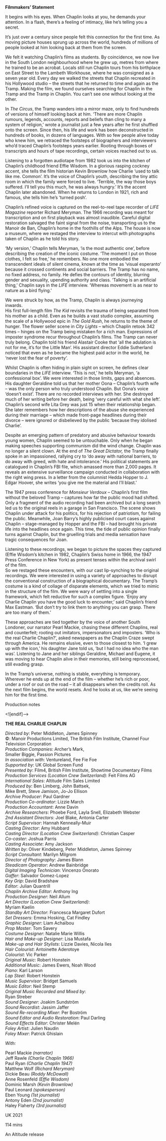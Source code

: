 

**Filmmakers’ Statement**

It begins with his eyes. When Chaplin looks at you, he demands your attention. In a flash, there’s a feeling of intimacy, like he’s telling you a secret.

It’s just over a century since people felt this connection for the first time. As moving picture houses sprung up across the world, hundreds of millions of people looked at him looking back at them from the screen.

We felt it watching Chaplin’s films as students. By coincidence, we now live in the South London neighbourhood where he grew up, metres from where he trained to be an acrobat. Locals still run Chaplin tours from his birthplace on East Street to the Lambeth Workhouse, where he was consigned as a seven year old. Every day we walked the streets that Chaplin recreated in his Hollywood studio – the streets that he returned to time and again as the Tramp. Making the film, we found ourselves searching for Chaplin in the Tramp and the Tramp in Chaplin. You can’t see one without looking at the other.

In _The Circus_, the Tramp wanders into a mirror maze, only to find hundreds of versions of himself looking back at him. ‘There are more Chaplin rumours, legends, accounts, reports and beliefs than cling to many a system of religion,’ wrote a journalist just a few years after he first shuffled onto the screen. Since then, his life and work has been deconstructed in hundreds of books, in dozens of languages. With so few people alive today who knew him, we retraced the footsteps of biographers and interviewers who’d traced Chaplin’s footsteps years earlier. Rooting through boxes of transcripts and hours of tape recordings, certain voices reached out to us.

Listening to a forgotten audiotape from 1982 took us into the kitchen of Chaplin’s childhood friend Effie Wisdom. In a glorious rasping cockney accent, she tells the film historian Kevin Brownlow how Charlie ‘used to talk like me. Common’. It’s the voice of Chaplin’s youth, describing the tiny attic room in which the family were forced to live. ‘Terrible, the way those boys suffered. I’ll tell you this much, he was always hungry.’ It’s the accent Chaplin later abandoned. When he returns to London in 1921, rich and famous, she tells him he’s ‘turned posh’.

Chaplin’s refined voice is captured on the reel-to-reel tape recorder of _LIFE Magazine_ reporter Richard Meryman. The 1966 recording was meant for transcription and on first playback was almost inaudible. Careful digital restoration salvaged the faint signal from the noise, transporting us to the Manoir de Ban, Chaplin’s home in the foothills of the Alps. The house is now a museum, where we restaged the interview to intercut with photographs taken of Chaplin as he told  his story.

‘My version,’ Chaplin tells Meryman, ‘is the most authentic one’, before describing the creation of the iconic costume. ‘The moment I put on those clothes, I felt so free,’ he remembers. No one more embodied the transcendent ideals of silent cinema, known at the time as ‘visual esperanto’ because it crossed continents and social barriers. The Tramp has no name, no fixed address, no family. He defies the contours of identity, blurring gender and sexuality, upending authority and class. ‘Talking is an artificial thing,’ Chaplin says in the _LIFE_ interview. ‘Whereas movement is as near to nature as a bird flying.’

We were struck by how, as the Tramp, Chaplin is always journeying inwards.  
His first full-length film _The Kid_ revisits the trauma of being separated from his mother as a child. Even as he builds a vast studio complex, assuming the scale of a Hollywood epic in _The Gold Rush_, he returns to the theme of hunger. The flower seller scene in _City Lights_ – which Chaplin retook 342 times – hinges on the Tramp being mistaken for a rich man. Expressions of imposter syndrome recur throughout Chaplin’s films. The Tramp can never truly belong. Chaplin told his friend Alastair Cooke that ‘all the adulation is not for me, it’s for the Little Man’. His assistant director Eddie Sutherland noticed that even as he became the highest paid actor in the world, he ‘never lost the fear of poverty’.

Whilst Chaplin is often hiding in plain sight on screen, he defines clear boundaries in the _LIFE_ interview. ‘This is not,’ he tells Meryman, ‘a confessional box’. We were interested in those limits, gaps and absences. His daughter Geraldine told us that her mother Oona – Chaplin’s fourth wife – was the only person who truly understood Chaplin. But Oona’s voice ‘doesn’t exist’. There are no recorded interviews with her. She destroyed much of her writing before her death, being ‘very careful with what she left’. Chaplin’s second wife Lita Grey was just 15 when their relationship began. She later remembers how her descriptions of the abuse she experienced during their marriage – which made front-page headlines  during their divorce – were ignored or disbelieved by the public ‘because they idolised Charlie’.

Despite an emerging pattern of predatory and abusive behaviour towards young women, Chaplin seemed to be untouchable. Only when he began making speeches supporting communism did the wind change. Chaplin was no longer a silent clown. At the end of _The Great_ _Dictator,_ the Tramp finally spoke in an impassioned, rallying cry to ‘do away with national barriers, to do away with greed, with hate and intolerance.’ His political statements are catalogued in Chaplin’s FBI file, which amassed more than 2,000 pages. It reveals an extensive surveillance campaign conducted in collaboration with the right wing press. In a letter from the columnist Hedda Hopper to J. Edgar Hoover, she writes ‘you give me the material and I’ll blast.’

The 1947 press conference for _Monsieur Verdoux_ – Chaplin’s first film without the beloved Tramp – captures how far the public mood had shifted. Only a fragment of the audio recording had been archived but a long search led us to the original reels in a garage in San Francisco. The scene shows Chaplin under attack for his politics, for his rejection of patriotism, for failing the public. Meanwhile, Joan Barry’s highly publicised court cases against Chaplin – stage-managed by Hopper and the FBI – had brought his private life into the headlines once again. This time, the tide of public opinion finally turns against Chaplin, but the gruelling trials and media sensation have tragic consequences for Joan.

Listening to these recordings, we began to picture the spaces they captured (Effie Wisdom’s kitchen in 1982, Chaplin’s Swiss home in 1966, the 1947 Press Conference in New York) as present tenses within the archival swirl of the film.  
So we restaged these encounters, with our cast lip-synching to the original recordings. We were interested in using a variety of approaches to disrupt the conventional construction of a biographical documentary. The Tramp’s costume is a kind of collage of disparate elements, which we tried to mimic in the structure of the film. We were wary of settling into a single framework, which felt reductive for such a complex figure. ‘Enjoy any Charlie Chaplin you have the good luck to encounter,’ said Chaplin’s friend Max Eastman. ‘But don’t try to link them to anything you can grasp. There are too many of them.’

These approaches are tied together by the voice of another South Londoner, our narrator Pearl Mackie, chasing these different Chaplins, real and counterfeit; rooting out imitators, impersonators and imposters. ‘Who is the real Charlie Chaplin?’, asked newspapers as the Chaplin Craze swept through America. He remains elusive, even to those closest to him. ‘I grew up with the icon,’ his daughter Jane told us, ‘but I had no idea who the man was’. Listening to Jane and her siblings Geraldine, Michael and Eugene, it was moving to hear Chaplin alive in their memories, still being reprocessed, still evading grasp.

In the Tramp’s universe, nothing is stable, everything is temporary. Wherever he ends up at the end of the film – whether he’s rich or poor, under a roof or out on the road – it all disappears when the credits roll. As the next film begins, the world resets. And he looks at us, like we’re seeing him for the first time.

Production notes

<![endif]-->

**THE REAL CHARLIE CHAPLIN**

_Directed by_: Peter Middleton, James Spinney  
©: Manoir Productions Limited, The British Film Institute, Channel Four Television Corporation  
_Production Companies_: Archer’s Mark,  
Smaller Biggie, Passion Pictures  
_In association with_: Ventureland, Fee Fie Foe  
_Supported by_: UK Global Screen Fund  
_Presented by_: Film4, British Film Institute, Showtime Documentary Films  
_Production Services (Location Crew Switzerland)_: Feit Films AG  
_International Sales_: Altitude Film Sales Limited  
_Produced by_: Ben Limberg, John Battsek,  
Mike Brett, Steve Jamison, Jo-Jo Ellison  
_Archive Producer_: Paul Gardner  
_Production Co-ordinator_: Lizzie March  
_Production Accountant_: Anne Davin  
_Archive Researchers_: Phoebe Ford, Layla Snell, Elizabeth Webster  
_2nd Assistant Directors_: Joel Blake, Antonia Carter  
_Script Supervisor_: Hannah Kenneally-Muir  
_Casting Director_: Amy Hubbard  
_Casting Director (Location Crew Switzerland)_: Christian Casper  
_Co-caster_: Joshua Parris  
_Casting Associate_: Amy Jackson  
_Written by_: Oliver Kindeberg, Peter Middleton, James Spinney  
_Script Consultant_: Marilyn Milgrom  
_Director of Photography_: James Blann  
_Steadicam Operator_: Andrew Bainbridge  
_Digital Imaging Technician_: Vincenzo Onorato  
_Gaffer_: Salvador Gomez-Lopez  
_Key Grip_: David Bradshaw  
_Editor_: Julian Quantrill  
_Chaplin Archive Editor_: Anthony Ing  
_Production Designer_: Neil Allum  
_Art Director (Location Crew Switzerland)_:  
Myriam Kaelin  
_Standby Art Director_: Francesca Margaret Dufort  
_Set Dressers_: Emma Hosking, Cat Findley  
_Graphic Designer_: Liam Achaïbou  
_Prop Master_: Tom Savery  
_Costume Designer_: Natalie Marie Willis  
_Hair and Make-up Designer_: Lisa Mustafa  
_Make-up and Hair Stylists_: Lizzie Davies, Nicola Iles  
_Hair Colourist_: Antoinette Aderotoye  
_Colourist_: Vic Parker  
_Original Music_: Robert Honstein  
_Additional Music_: James Ewers, Noah Wood  
_Piano_: Karl Larson  
_Lap Steel_: Robert Honstein  
_Music Supervisor_: Bridget Samuels  
_Music Editor_: Neil Stemp  
_Original Music Recorded and Mixed by_:  
Ryan Streber  
_Sound Designer_: Joakim Sundström  
_Sound Recordist_: Jassim Jaffer  
_Sound Re-recording Mixer_: Per Boström  
_Sound Editor and Audio Restoration_: Paul Darling  
_Sound Effects Editor_: Christer Melén  
_Foley Artist_: Julien Naudin  
_Foley Mixer_: Patrick Ghislain

_With:_

Pearl Mackie _(narrator)_  
Jeff Rawle _(Charlie Chaplin 1966)_  
Paul Ryan _(Charlie Chaplin 1947)_  
Matthew Wolf _(Richard Meryman)_  
Dickie Beau _(Roddy McDowall)_  
Anne Rosenfeld _(Effie Wisdom)_  
Dominic Marsh _(Kevin Brownlow)_  
Paul Leonard _(spokesperson)_  
Eben Young _(1st journalist)_  
Antony Eden _(2nd journalist)_  
Haley Flaherty _(3rd journalist)_

UK 2021

114 mins

An Altitude release


<!--stackedit_data:
eyJoaXN0b3J5IjpbLTY2NTUxOTI4XX0=
-->
